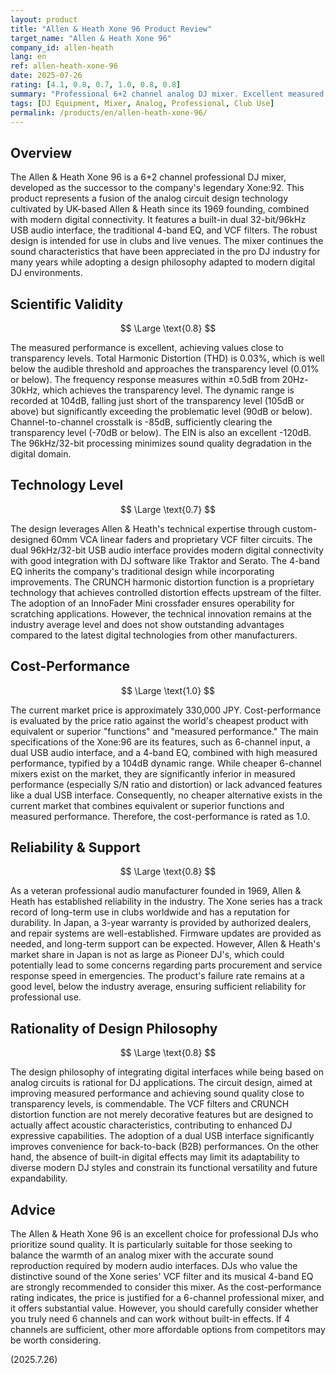 ```yaml
---
layout: product
title: "Allen & Heath Xone 96 Product Review"
target_name: "Allen & Heath Xone 96"
company_id: allen-heath
lang: en
ref: allen-heath-xone-96
date: 2025-07-26
rating: [4.1, 0.8, 0.7, 1.0, 0.8, 0.8]
summary: "Professional 6+2 channel analog DJ mixer. Excellent measured performance and traditional Xone sound heritage, with great cost-performance in its class."
tags: [DJ Equipment, Mixer, Analog, Professional, Club Use]
permalink: /products/en/allen-heath-xone-96/
---
```


## Overview

The Allen & Heath Xone 96 is a 6+2 channel professional DJ mixer, developed as the successor to the company's legendary Xone:92. This product represents a fusion of the analog circuit design technology cultivated by UK-based Allen & Heath since its 1969 founding, combined with modern digital connectivity. It features a built-in dual 32-bit/96kHz USB audio interface, the traditional 4-band EQ, and VCF filters. The robust design is intended for use in clubs and live venues. The mixer continues the sound characteristics that have been appreciated in the pro DJ industry for many years while adopting a design philosophy adapted to modern digital DJ environments.

## Scientific Validity

$$ \Large \text{0.8} $$

The measured performance is excellent, achieving values close to transparency levels. Total Harmonic Distortion (THD) is 0.03%, which is well below the audible threshold and approaches the transparency level (0.01% or below). The frequency response measures within ±0.5dB from 20Hz-30kHz, which achieves the transparency level. The dynamic range is recorded at 104dB, falling just short of the transparency level (105dB or above) but significantly exceeding the problematic level (90dB or below). Channel-to-channel crosstalk is -85dB, sufficiently clearing the transparency level (-70dB or below). The EIN is also an excellent -120dB. The 96kHz/32-bit processing minimizes sound quality degradation in the digital domain.

## Technology Level

$$ \Large \text{0.7} $$

The design leverages Allen & Heath's technical expertise through custom-designed 60mm VCA linear faders and proprietary VCF filter circuits. The dual 96kHz/32-bit USB audio interface provides modern digital connectivity with good integration with DJ software like Traktor and Serato. The 4-band EQ inherits the company's traditional design while incorporating improvements. The CRUNCH harmonic distortion function is a proprietary technology that achieves controlled distortion effects upstream of the filter. The adoption of an InnoFader Mini crossfader ensures operability for scratching applications. However, the technical innovation remains at the industry average level and does not show outstanding advantages compared to the latest digital technologies from other manufacturers.

## Cost-Performance

$$ \Large \text{1.0} $$

The current market price is approximately 330,000 JPY. Cost-performance is evaluated by the price ratio against the world's cheapest product with equivalent or superior "functions" and "measured performance." The main specifications of the Xone:96 are its features, such as 6-channel input, a dual USB audio interface, and a 4-band EQ, combined with high measured performance, typified by a 104dB dynamic range. While cheaper 6-channel mixers exist on the market, they are significantly inferior in measured performance (especially S/N ratio and distortion) or lack advanced features like a dual USB interface. Consequently, no cheaper alternative exists in the current market that combines equivalent or superior functions and measured performance. Therefore, the cost-performance is rated as 1.0.

## Reliability & Support

$$ \Large \text{0.8} $$

As a veteran professional audio manufacturer founded in 1969, Allen & Heath has established reliability in the industry. The Xone series has a track record of long-term use in clubs worldwide and has a reputation for durability. In Japan, a 3-year warranty is provided by authorized dealers, and repair systems are well-established. Firmware updates are provided as needed, and long-term support can be expected. However, Allen & Heath's market share in Japan is not as large as Pioneer DJ's, which could potentially lead to some concerns regarding parts procurement and service response speed in emergencies. The product's failure rate remains at a good level, below the industry average, ensuring sufficient reliability for professional use.

## Rationality of Design Philosophy

$$ \Large \text{0.8} $$

The design philosophy of integrating digital interfaces while being based on analog circuits is rational for DJ applications. The circuit design, aimed at improving measured performance and achieving sound quality close to transparency levels, is commendable. The VCF filters and CRUNCH distortion function are not merely decorative features but are designed to actually affect acoustic characteristics, contributing to enhanced DJ expressive capabilities. The adoption of a dual USB interface significantly improves convenience for back-to-back (B2B) performances. On the other hand, the absence of built-in digital effects may limit its adaptability to diverse modern DJ styles and constrain its functional versatility and future expandability.

## Advice

The Allen & Heath Xone 96 is an excellent choice for professional DJs who prioritize sound quality. It is particularly suitable for those seeking to balance the warmth of an analog mixer with the accurate sound reproduction required by modern audio interfaces. DJs who value the distinctive sound of the Xone series' VCF filter and its musical 4-band EQ are strongly recommended to consider this mixer. As the cost-performance rating indicates, the price is justified for a 6-channel professional mixer, and it offers substantial value. However, you should carefully consider whether you truly need 6 channels and can work without built-in effects. If 4 channels are sufficient, other more affordable options from competitors may be worth considering.

(2025.7.26)
